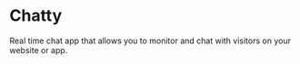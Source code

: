 # Chatty
Real time chat app that allows you to monitor and chat with visitors on your website or app.
